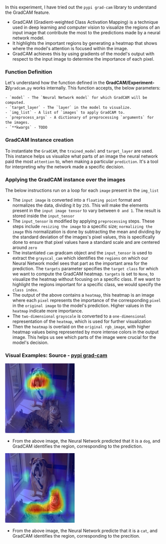 In this experiment, I have tried out the `pypi grad-cam` library to understand the GradCAM feature.

- GradCAM (Gradient-weighted Class Activation Mapping) is a technique used in deep learning and computer vision to visualize the regions of an input image that contribute the most to the predictions made by a neural network model. 
- It highlights the important regions by generating a heatmap that shows where the model's attention is focused within the image. 
- GradCAM achieves this by using gradients of the model's output with respect to the input image to determine the importance of each pixel.

### Function Definition

Let's understand how the function defined in the **GradCAM/Experiment-2/**`gradcam.py` works internally. This function accepts, the below parameters:

    - `model` - The `Neural Network model` for which GradCAM will be computed.
    - `target_layer` - The `layer` in the model to visualize.
    - `img_list` - A list of `images` to apply GradCAM to.
    - `preprocess_args` - A dictionary of preprocessing `arguments` for the images.
    - `**kwargs` - TODO

### GradCAM Instance creation

To instantiate the `GradCAM`, the `trained_model` and `target_layer` are used. This instance helps us visualize what parts of an image the neural network paid the most `attention` to, when making a particular `prediction`. It's a tool for interpreting why the network made a specific decision.

### Applying the GradCAM instance over the images

The below instructions run on a loop for each `image` present in the `img_list`

- The `input image` is converted into a `floating point` format and normalizes the data, dividing it by `255`. This will make the elements present in the `input image tensor` to vary between `0 and 1`. The result is stored inside the `input_tensor`
- The `input_tensor` is modified by applying `preprocessing` steps. These steps include `resizing the image` to a specific size; `normalizing the image` this normalization is done by subtracting the mean and dividing by the standard deviation of the images's pixel values, this is specifically done to ensure that pixel values have a standard scale and are centered around `zero`
- The instantiated `cam` gradcam object and the `input_tensor` is used to extract the `grayscal_cam` which identifies the `regions` on which our Neural Network model sees that part as the important area for the prediction. The `targets` parameter specifies the `target class` for which we want to compute the GradCAM heatmap. `targets` is set to `None`, to visualize the heatmap without focusing on a specific class. If we want to highlight the regions important for a specific class, we would specify the `class index`.
- The output of the above contains a `heatmap`, this heatmap is an image where each `pixel` represents the importance of the corresponding `pixel` in the `original image` to the model's prediction. Higher values in the `heatmap` indicate more importance.
- The `two-dimensional` `grayscale` is converted to a `one-dimensional` representation of the `heatmap`, which is used for further visualization
- Then the `heatmap` is overlaid on the `original rgb_image`, with higher heatmap values being represented by more intense colors in the output image. This helps us see which parts of the image were crucial for the model's decision.

### Visual Examples: Source - [pypi grad-cam](https://pypi.org/project/grad-cam/)

![Alt text](data-images/68747470733a2f2f6769746875622e636f6d2f6a61636f6267696c2f7079746f7263682d677261642d63616d2f626c6f622f6d61737465722f6578616d706c65732f646f672e6a70673f7261773d74727565.jpeg)

- From the above image, the Neural Network predicted that it is a `dog`, and GradCAM identifies the region, corresponding to the prediction.

![Alt text](data-images/68747470733a2f2f6769746875622e636f6d2f6a61636f6267696c2f7079746f7263682d677261642d63616d2f626c6f622f6d61737465722f6578616d706c65732f6361742e6a70673f7261773d74727565.jpeg)

- From the above image, the Neural Network predicte that it is a `cat`, and GradCAM identifies the region, corresponding to the precition.